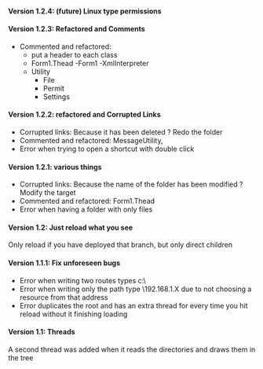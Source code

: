 #### **Version 1.2.4:** (future) Linux type permissions

#### **Version 1.2.3:** Refactored and Comments
- Commented and refactored:
     - put a header to each class
     - Form1.Thead
     -Form1
     -XmlInterpreter
     - Utility
         - File
         - Permit
         - Settings
#### **Version 1.2.2:** refactored and Corrupted Links
- Corrupted links: Because it has been deleted ? Redo the folder
- Commented and refactored: MessageUtility,
- Error when trying to open a shortcut with double click
#### **Version 1.2.1:** various things
- Corrupted links: Because the name of the folder has been modified ? Modify the target
- Commented and refactored: Form1.Thead
- Error when having a folder with only files
#### **Version 1.2:** Just reload what you see
Only reload if you have deployed that branch, but only direct children
#### **Version 1.1.1:** Fix unforeseen bugs
- Error when writing two routes types c:\\
- Error when writing only the path type \\192.168.1.X due to not choosing a resource from that address
- Error duplicates the root and has an extra thread for every time you hit reload without it finishing loading
#### **Version 1.1:** Threads
A second thread was added when it reads the directories and draws them in the tree